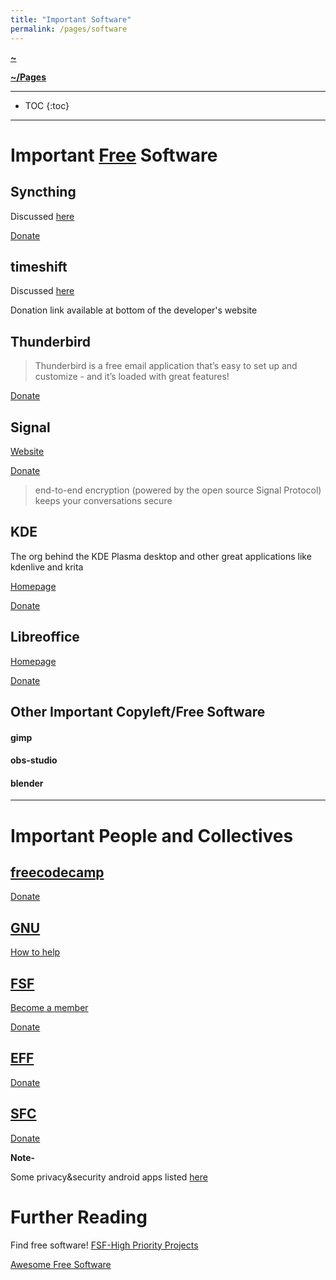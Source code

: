 ```yaml
---
title: "Important Software"
permalink: /pages/software
---
```


**[~](../../README.md)**

**[~/Pages](../pages.md)**

---

* TOC
{:toc}

---

# Important [Free](https://sfconservancy.org/copyleft-compliance/glossary.html#software-freedom) Software

## Syncthing

Discussed [here](../security/android.md#Syncthing)

[Donate](https://syncthing.net/donations/)

## timeshift

Discussed [here](https://elvindesouza.github.io/hardening/backups.html#timeshift)

Donation link available at bottom of the developer's website

## Thunderbird

> Thunderbird is a free email application that’s easy to set up and customize - and it’s loaded with great features!

[Donate](https://give.thunderbird.net/en-GB/)

## Signal

[Website](https://signal.org)

[Donate](https://signal.org/donate/)

> end-to-end encryption (powered by the open source Signal Protocol) keeps your conversations secure

## KDE 

The org behind the KDE Plasma desktop and other great applications like kdenlive and krita

[Homepage](https://kde.org)

[Donate](https://kde.org/community/donations/)


## Libreoffice

[Homepage](https://www.libreoffice.org/)

[Donate](https://www.libreoffice.org/donate/)

## Other Important Copyleft/Free Software


#### gimp

#### obs-studio

#### blender

---

# Important People and Collectives

## [freecodecamp](https://freecodecamp.org)

[Donate](https://www.freecodecamp.org/donate)

## [GNU](https://www.gnu.org/home.en.html)

[How to help](<(https://www.gnu.org/help/help.html)>)

## [FSF](https://www.fsf.org/)

[Become a member](https://www.fsf.org/associate/)

[Donate](https://www.fsf.org/)

## [EFF](https://www.eff.org/)

[Donate](https://supporters.eff.org/donate)

## [SFC](https://sfconservancy.org/)

[Donate](https://sfconservancy.org/donate/)

**Note-**

Some privacy&security android apps listed [here](../security/android.md)

# Further Reading

Find free software!
[FSF-High Priority Projects](https://www.fsf.org/campaigns/priority-projects/)

[Awesome Free Software](https://project-awesome.org/johnjago/awesome-free-software#ides)
